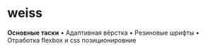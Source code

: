 # weiss
**Основные таски**
• Адаптивная вёрстка
• Резиновые шрифты 
• Отработка flexbox и css позиционировние 
